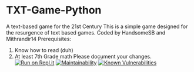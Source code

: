 # TXT-Game-Python
A text-based game for the 21st Century
This is a simple game designed for the resurgence of text based games.
Coded by HandsomeSB and Mithrandir14
Prerequisites:
1. Know how to read (duh)
2. At least 7th Grade math
Please document your changes.
[![Run on Repl.it](https://repl.it/badge/github/Mithrandir14/TXT-Game-Python)](https://repl.it/github/Mithrandir14/TXT-Game-Python)
[![Maintainability](https://api.codeclimate.com/v1/badges/a99a88d28ad37a79dbf6/maintainability)](https://codeclimate.com/github/codeclimate/codeclimate/maintainability)
[![Known Vulnerabilities](https://snyk.io/test/github/dwyl/hapi-auth-jwt2/badge.svg?targetFile=package.json)](https://snyk.io/test/github/dwyl/hapi-auth-jwt2?targetFile=package.json)